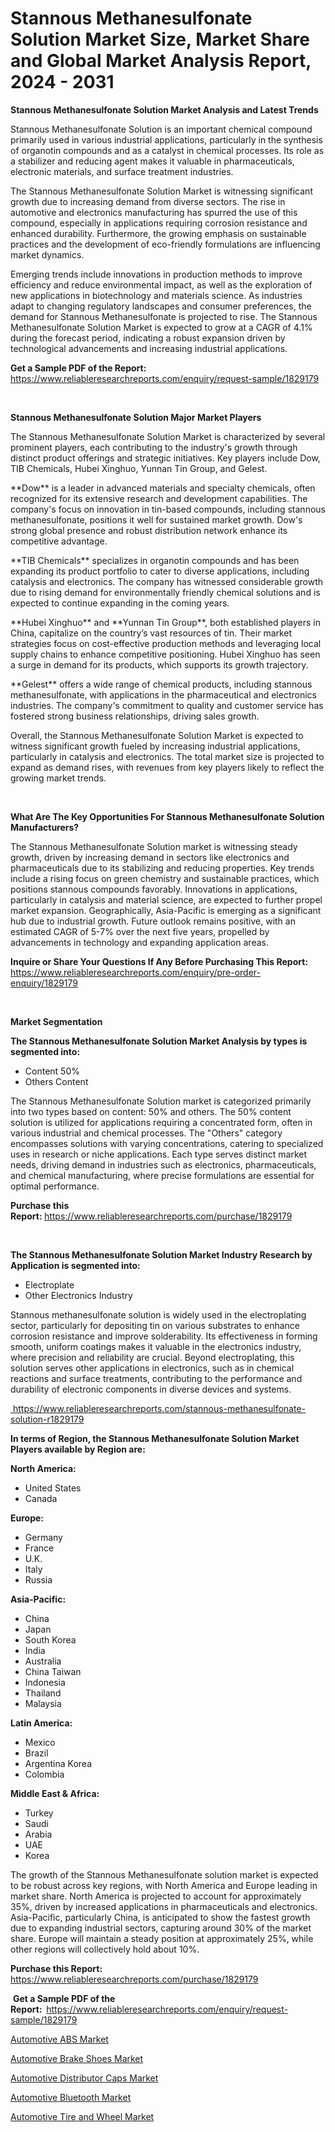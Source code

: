 <p><h1>Stannous Methanesulfonate Solution Market Size, Market Share and Global Market Analysis Report, 2024 - 2031</h1></p><p><strong>Stannous Methanesulfonate Solution Market Analysis and Latest Trends</strong></p>
<p><p>Stannous Methanesulfonate Solution is an important chemical compound primarily used in various industrial applications, particularly in the synthesis of organotin compounds and as a catalyst in chemical processes. Its role as a stabilizer and reducing agent makes it valuable in pharmaceuticals, electronic materials, and surface treatment industries.</p><p>The Stannous Methanesulfonate Solution Market is witnessing significant growth due to increasing demand from diverse sectors. The rise in automotive and electronics manufacturing has spurred the use of this compound, especially in applications requiring corrosion resistance and enhanced durability. Furthermore, the growing emphasis on sustainable practices and the development of eco-friendly formulations are influencing market dynamics.</p><p>Emerging trends include innovations in production methods to improve efficiency and reduce environmental impact, as well as the exploration of new applications in biotechnology and materials science. As industries adapt to changing regulatory landscapes and consumer preferences, the demand for Stannous Methanesulfonate is projected to rise. The Stannous Methanesulfonate Solution Market is expected to grow at a CAGR of 4.1% during the forecast period, indicating a robust expansion driven by technological advancements and increasing industrial applications.</p></p>
<p><strong>Get a Sample PDF of the Report:&nbsp;</strong> <a href="https://www.reliableresearchreports.com/enquiry/request-sample/1829179?utm_campaign=1509&utm_medium=2&utm_source=Github&utm_content=ia&utm_term=15102024&utm_id=stannous-methanesulfonate-solution">https://www.reliableresearchreports.com/enquiry/request-sample/1829179</a></p>
<p>&nbsp;</p>
<p><strong>Stannous Methanesulfonate Solution Major Market Players</strong></p>
<p><p>The Stannous Methanesulfonate Solution Market is characterized by several prominent players, each contributing to the industry's growth through distinct product offerings and strategic initiatives. Key players include Dow, TIB Chemicals, Hubei Xinghuo, Yunnan Tin Group, and Gelest.</p><p>**Dow** is a leader in advanced materials and specialty chemicals, often recognized for its extensive research and development capabilities. The company's focus on innovation in tin-based compounds, including stannous methanesulfonate, positions it well for sustained market growth. Dow's strong global presence and robust distribution network enhance its competitive advantage.</p><p>**TIB Chemicals** specializes in organotin compounds and has been expanding its product portfolio to cater to diverse applications, including catalysis and electronics. The company has witnessed considerable growth due to rising demand for environmentally friendly chemical solutions and is expected to continue expanding in the coming years.</p><p>**Hubei Xinghuo** and **Yunnan Tin Group**, both established players in China, capitalize on the country’s vast resources of tin. Their market strategies focus on cost-effective production methods and leveraging local supply chains to enhance competitive positioning. Hubei Xinghuo has seen a surge in demand for its products, which supports its growth trajectory.</p><p>**Gelest** offers a wide range of chemical products, including stannous methanesulfonate, with applications in the pharmaceutical and electronics industries. The company's commitment to quality and customer service has fostered strong business relationships, driving sales growth.</p><p>Overall, the Stannous Methanesulfonate Solution Market is expected to witness significant growth fueled by increasing industrial applications, particularly in catalysis and electronics. The total market size is projected to expand as demand rises, with revenues from key players likely to reflect the growing market trends.</p></p>
<p>&nbsp;</p>
<p><strong>What Are The Key Opportunities For Stannous Methanesulfonate Solution Manufacturers?</strong></p>
<p><p>The Stannous Methanesulfonate Solution market is witnessing steady growth, driven by increasing demand in sectors like electronics and pharmaceuticals due to its stabilizing and reducing properties. Key trends include a rising focus on green chemistry and sustainable practices, which positions stannous compounds favorably. Innovations in applications, particularly in catalysis and material science, are expected to further propel market expansion. Geographically, Asia-Pacific is emerging as a significant hub due to industrial growth. Future outlook remains positive, with an estimated CAGR of 5-7% over the next five years, propelled by advancements in technology and expanding application areas.</p></p>
<p><strong>Inquire or Share Your Questions If Any Before Purchasing This Report:</strong> <a href="https://www.reliableresearchreports.com/enquiry/pre-order-enquiry/1829179?utm_campaign=1509&utm_medium=2&utm_source=Github&utm_content=ia&utm_term=15102024&utm_id=stannous-methanesulfonate-solution">https://www.reliableresearchreports.com/enquiry/pre-order-enquiry/1829179</a></p>
<p>&nbsp;</p>
<p><strong>Market Segmentation</strong></p>
<p><strong>The Stannous Methanesulfonate Solution Market Analysis by types is segmented into:</strong></p>
<p><ul><li>Content 50%</li><li>Others Content</li></ul></p>
<p><p>The Stannous Methanesulfonate Solution market is categorized primarily into two types based on content: 50% and others. The 50% content solution is utilized for applications requiring a concentrated form, often in various industrial and chemical processes. The "Others" category encompasses solutions with varying concentrations, catering to specialized uses in research or niche applications. Each type serves distinct market needs, driving demand in industries such as electronics, pharmaceuticals, and chemical manufacturing, where precise formulations are essential for optimal performance.</p></p>
<p><strong>Purchase this Report:&nbsp;</strong><a href="https://www.reliableresearchreports.com/purchase/1829179?utm_campaign=1509&utm_medium=2&utm_source=Github&utm_content=ia&utm_term=15102024&utm_id=stannous-methanesulfonate-solution">https://www.reliableresearchreports.com/purchase/1829179</a></p>
<p>&nbsp;</p>
<p><strong>The Stannous Methanesulfonate Solution Market Industry Research by Application is segmented into:</strong></p>
<p><ul><li>Electroplate</li><li>Other Electronics Industry</li></ul></p>
<p><p>Stannous methanesulfonate solution is widely used in the electroplating sector, particularly for depositing tin on various substrates to enhance corrosion resistance and improve solderability. Its effectiveness in forming smooth, uniform coatings makes it valuable in the electronics industry, where precision and reliability are crucial. Beyond electroplating, this solution serves other applications in electronics, such as in chemical reactions and surface treatments, contributing to the performance and durability of electronic components in diverse devices and systems.</p></p>
<p><a href="https://www.reliableresearchreports.com/stannous-methanesulfonate-solution-r1829179?utm_campaign=1509&utm_medium=2&utm_source=Github&utm_content=ia&utm_term=15102024&utm_id=stannous-methanesulfonate-solution">&nbsp;https://www.reliableresearchreports.com/stannous-methanesulfonate-solution-r1829179</a></p>
<p><strong>In terms of Region, the Stannous Methanesulfonate Solution Market Players available by Region are:</strong></p>
<p>
    <p> <strong> North America: </strong>
        <ul>
            <li>United States</li>
            <li>Canada</li>
        </ul>
        </p> 
    <p> <strong> Europe: </strong>
        <ul>
            <li>Germany</li>
            <li>France</li>
            <li>U.K.</li>
            <li>Italy</li>
            <li>Russia</li>
        </ul>
        </p> 
    <p> <strong> Asia-Pacific: </strong>
        <ul>
            <li>China</li>
            <li>Japan</li>
            <li>South Korea</li>
            <li>India</li>
            <li>Australia</li>
            <li>China Taiwan</li>
            <li>Indonesia</li>
            <li>Thailand</li>
            <li>Malaysia</li>
        </ul>
        </p> 
    <p> <strong> Latin America: </strong>
        <ul>
            <li>Mexico</li>
            <li>Brazil</li>
            <li>Argentina Korea</li>
            <li>Colombia</li>
        </ul>
        </p> 
    <p> <strong> Middle East & Africa: </strong>
        <ul>
            <li>Turkey</li>
            <li>Saudi</li>
            <li>Arabia</li>
            <li>UAE</li>
            <li>Korea</li>
        </ul>
    </p>
    </p>
<p><p>The growth of the Stannous Methanesulfonate solution market is expected to be robust across key regions, with North America and Europe leading in market share. North America is projected to account for approximately 35%, driven by increased applications in pharmaceuticals and electronics. Asia-Pacific, particularly China, is anticipated to show the fastest growth due to expanding industrial sectors, capturing around 30% of the market share. Europe will maintain a steady position at approximately 25%, while other regions will collectively hold about 10%.</p></p>
<p><strong>Purchase this Report: </strong><a href="https://www.reliableresearchreports.com/purchase/1829179?utm_campaign=1509&utm_medium=2&utm_source=Github&utm_content=ia&utm_term=15102024&utm_id=stannous-methanesulfonate-solution">https://www.reliableresearchreports.com/purchase/1829179</a></p>
<p>&nbsp;<strong>Get a Sample PDF of the Report:&nbsp;&nbsp;</strong><a href="https://www.reliableresearchreports.com/enquiry/request-sample/1829179?utm_campaign=1509&utm_medium=2&utm_source=Github&utm_content=ia&utm_term=15102024&utm_id=stannous-methanesulfonate-solution">https://www.reliableresearchreports.com/enquiry/request-sample/1829179</a></p>
<p><strong></strong></p>
<p><p><a href="https://www.linkedin.com/pulse/in-depth-analysis-global-automotive-abs-market-scope-its-rapid-ebdrc?utm_campaign=1509&utm_medium=2&utm_source=Github&utm_content=ia&utm_term=15102024&utm_id=stannous-methanesulfonate-solution">Automotive ABS Market</a></p><p><a href="https://www.linkedin.com/pulse/global-automotive-brake-shoes-industry-research-report-competitive-zi2kc?utm_campaign=1509&utm_medium=2&utm_source=Github&utm_content=ia&utm_term=15102024&utm_id=stannous-methanesulfonate-solution">Automotive Brake Shoes Market</a></p><p><a href="https://www.linkedin.com/pulse/automotive-distributor-caps-market-industry-trends-forecast-largc?utm_campaign=1509&utm_medium=2&utm_source=Github&utm_content=ia&utm_term=15102024&utm_id=stannous-methanesulfonate-solution">Automotive Distributor Caps Market</a></p><p><a href="https://www.linkedin.com/pulse/automotive-bluetooth-market-drivers-challenges-forecast-2024-2031-64chc?utm_campaign=1509&utm_medium=2&utm_source=Github&utm_content=ia&utm_term=15102024&utm_id=stannous-methanesulfonate-solution">Automotive Bluetooth Market</a></p><p><a href="https://www.linkedin.com/pulse/navigating-automotive-tire-wheel-market-expert-analysis-h6u9c?utm_campaign=1509&utm_medium=2&utm_source=Github&utm_content=ia&utm_term=15102024&utm_id=stannous-methanesulfonate-solution">Automotive Tire and Wheel Market</a></p></p>